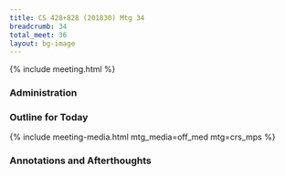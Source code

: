 ```yaml
---
title: CS 428+828 (201830) Mtg 34
breadcrumb: 34
total_meet: 36
layout: bg-image
---
```

{% include meeting.html %}

### Administration


### Outline for Today


{% include meeting-media.html mtg_media=off_med mtg=crs_mps %}


### Annotations and Afterthoughts
